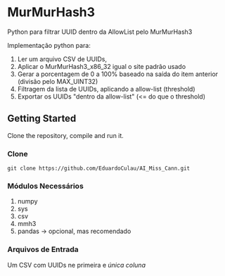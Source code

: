 # MurMurHash3
Python para filtrar UUID dentro da AllowList pelo MurMurHash3

Implementação python para:
1. Ler um arquivo CSV de UUIDs, 
2. Aplicar o MurMurHash3_x86_32 igual o site padrão usado
3. Gerar a porcentagem de 0 a 100% baseado na saída do item anterior (divisão pelo MAX_UINT32)
4. Filtragem da lista de UUIDs, aplicando a allow-list (threshold)
5. Exportar os UUIDs "dentro da allow-list" (<= do que o threshold)

## Getting Started

Clone the repository, compile and run it.

### Clone

```
git clone https://github.com/EduardoCulau/AI_Miss_Cann.git
```

### Módulos Necessários
1. numpy
2. sys
3. csv
4. mmh3
5. pandas -> opcional, mas recomendado

### Arquivos de Entrada
Um CSV com UUIDs ne primeira e *única coluna*